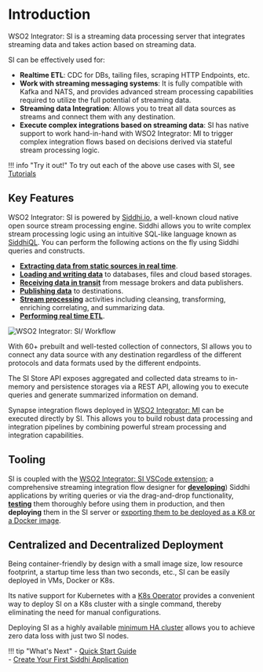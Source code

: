 
# Introduction

WSO2 Integrator: SI is a streaming data processing server that integrates streaming data and takes action based on streaming data.

SI can be effectively used for:

- **Realtime ETL**: CDC for DBs, tailing files, scraping HTTP Endpoints, etc.
- **Work with streaming messaging systems**: It is fully compatible with Kafka and NATS, and provides advanced stream processing capabilities required to utilize the full potential of streaming data.
- **Streaming data Integration**: Allows you to treat all data sources as streams and connect them with any destination.
- **Execute complex integrations based on streaming data**: SI has native support to work hand-in-hand with WSO2 Integrator: MI to trigger complex integration flows based on decisions derived via stateful stream processing logic.

!!! info "Try it out!"
    To try out each of the above use cases with SI, see [Tutorials](../examples/tutorials-overview.md)

## Key Features

WSO2 Integrator: SI is powered by [Siddhi.io](https://siddhi.io/), a well-known cloud native open source stream processing engine. Siddhi allows you to write complex stream processing logic using an intuitive SQL-like language known as [SiddhiQL](https://siddhi.io/en/v5.1/docs/). You can perform the following actions on the fly using Siddhi queries and constructs.

- [**Extracting data from static sources in real time**](../guides/extracting-data-from-static-sources-in-real-time.md).
- [**Loading and writing data**](../guides/loading-and-writing-date.md) to databases, files and cloud based storages.
- [**Receiving data in transit**](../guides/receiving-data-in-transit.md) from message brokers and data publishers.
- [**Publishing data**](../guides/publishing-data-to-event-stream-consumers.md) to destinations.
- [**Stream processing**](../guides/processing-data.md) activities including cleansing, transforming, enriching correlating, and summarizing data.
- [**Performing real time ETL**](../guides/performing-etl-tasks.md).
 
 ![WSO2 Integrator: SI/ Workflow]({{base_path}}/images/overview/streaming-integrator.png)

With 60+ prebuilt and well-tested collection of connectors, SI allows you to connect any data source with any destination regardless of the different protocols and data formats used by the different endpoints.

The SI Store API exposes aggregated and collected data streams to in-memory and persistence storages via a REST API, allowing you to execute queries and generate summarized information on demand.

Synapse integration flows deployed in [WSO2 Integrator: MI](https://github.com/wso2/micro-integrator) can be executed directly by SI. This allows you to build robust data processing and integration pipelines by combining powerful stream processing and integration capabilities.

## Tooling

SI is coupled with the [WSO2 Integrator: SI VSCode extension](../develop/si-for-vscode-overview.md); a comprehensive streaming integration flow designer for [**developing**](../develop/creating-a-Siddhi-Application.md)) Siddhi applications
 by writing queries or via the drag-and-drop functionality, [**testing**](../develop/testing-a-Siddhi-Application.md) them thoroughly before using them in production, and then **deploying** them in the SI server or [exporting them to be deployed as a K8 or a Docker image](../develop/exporting-Siddhi-Applications.md).



## Centralized and Decentralized Deployment

Being container-friendly by design with a small image size, low resource footprint, a startup time less than two seconds, etc., SI can be easily deployed in VMs, Docker or K8s.

Its native support for Kubernetes with a [K8s Operator](https://siddhi.io/en/v5.1/docs/siddhi-as-a-kubernetes-microservice/) provides a convenient way to deploy SI on a K8s cluster with a single command, thereby eliminating the need for manual configurations.

Deploying SI as a highly available [minimum HA cluster](../setup/deploying-si-as-minimum-ha-cluster.md) allows you to achieve zero data loss with just two SI nodes.

!!! tip "What's Next"
    - [Quick Start Guide](../quick-start-guide/quick-start-guide.md)<br/>
    - [Create Your First Siddhi Application](../quick-start-guide/getting-started/getting-started-guide-overview.md)
